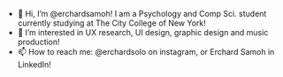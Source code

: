 - 👋 Hi, I’m @erchardsamoh! I am a Psychology and Comp Sci. student currently studying at The City College of New York!
- 👀 I’m interested in UX research, UI design, graphic design and music production!
- 📫 How to reach me: @erchardsolo on instagram, or Erchard Samoh in LinkedIn!

<!---
erchardsamoh/erchardsamoh is a ✨ special ✨ repository because its `README.md` (this file) appears on your GitHub profile.
You can click the Preview link to take a look at your changes.
--->
